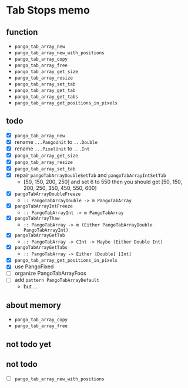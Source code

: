 Tab Stops memo
==============

function
--------

* `pango_tab_array_new`
* `pango_tab_array_new_with_positions`
* `pango_tab_array_copy`
* `pango_tab_array_free`
* `pango_tab_array_get_size`
* `pango_tab_array_resize`
* `pango_tab_array_set_tab`
* `pango_tab_array_get_tab`
* `pango_tab_array_get_tabs`
* `pango_tab_array_get_positions_in_pixels`

todo
----

* [x] `pango_tab_array_new`
* [x] rename `...PangoUnit` to `...Double`
* [x] rename `...PixelUnit` to `...Int`
* [x] `pango_tab_array_get_size`
* [x] `pango_tab_array_resize`
* [x] `pango_tab_array_set_tab`
* [x] repair `pangoTabArrayDoubleSetTab` and `pangoTabArrayIntSetTab`
	+ [50, 150, 200, 250] and set 6 to 550 then you should get
		[50, 150, 200, 250, 350, 450, 550, 600]
* [x] `pangoTabArrayDoubleFreeze`
	+ `:: PangoTabArrayDouble -> m PangoTabArray`
* [x] `pangoTabArrayIntFreeze`
	+ `:: PangoTabArrayInt -> m PangoTabArray`
* [x] `pangoTabArrayThaw`
	+ `:: PangoTabArray -> m (Either PangoTabArrayDouble PangoTabArrayInt)`
* [x] `pangoTabArrayGetTab`
	+ `:: PangoTabArray -> CInt -> Maybe (Either Double Int)`
* [x] `pangoTabArrayGetTabs`
	+ `:: PangoTabArray -> Either [Double] [Int]`
* [x] `pango_tab_array_get_positions_in_pixels`
* [x] use PangoFixed
* [ ] organize PangoTabArrayFoos
* [ ] add `pattern PangoTabArrayDefault`
	+ but ...

about memory
------------

* `pango_tab_array_copy`
* `pango_tab_array_free`

not todo yet
------------

not todo
--------

* [ ] `pango_tab_array_new_with_positions`
